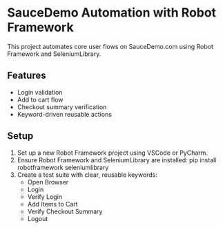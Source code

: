 # SauceDemo Automation with Robot Framework

This project automates core user flows on SauceDemo.com using Robot Framework and SeleniumLibrary.

## Features
- Login validation
- Add to cart flow
- Checkout summary verification
- Keyword-driven reusable actions

## Setup
1. Set up a new Robot Framework project using VSCode or PyCharm.
2. Ensure Robot Framework and SeleniumLibrary are installed:
   pip install robotframework seleniumlibrary
3. Create a test suite with clear, reusable keywords:
   - Open Browser
   - Login
   - Verify Login
   - Add Items to Cart
   - Verify Checkout Summary
   - Logout
